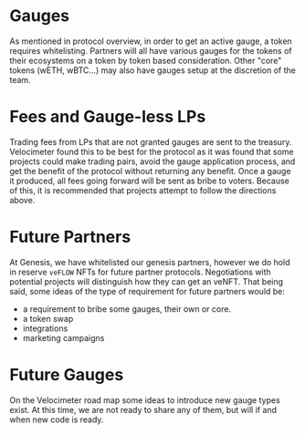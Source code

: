# Gauges

As mentioned in protocol overview, in order to get an active gauge, a token requires whitelisting. Partners will all have various gauges for the tokens of their ecosystems on a token by token based consideration. Other "core" tokens (wETH, wBTC...) may also have gauges setup at the discretion of the team.

# Fees and Gauge-less LPs

Trading fees from LPs that are not granted gauges are sent to the treasury. Velocimeter found this to be best for the protocol as it was found that some projects could
make trading pairs, avoid the gauge application process, and get the benefit of the protocol without returning any benefit. Once a gauge it produced, all fees going forward will be sent as bribe to voters. Because of this, it is recommended that projects attempt to follow the directions above.

# Future Partners

At Genesis, we have whitelisted our genesis partners, however we do hold in reserve `veFLOW` NFTs for future partner protocols. Negotiations with potential projects will distinguish how they can get an veNFT. That being said, some ideas of the type of requirement for future partners would be:

- a requirement to bribe some gauges, their own or core.
- a token swap
- integrations
- marketing campaigns

# Future Gauges

On the Velocimeter road map some ideas to introduce new gauge types exist. At this time, we are not ready to share any of them, but will if and when new code is ready.
